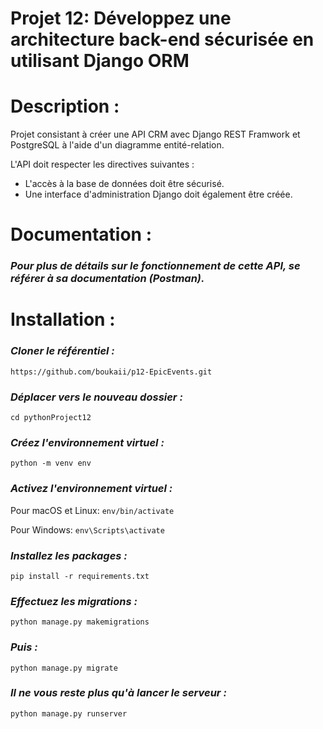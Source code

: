 # Projet 12: Développez une architecture back-end sécurisée en utilisant Django ORM

# Description :
Projet consistant à créer une API CRM avec Django REST Framwork et PostgreSQL à l'aide d'un diagramme entité-relation.


L'API doit respecter les directives suivantes :

* L'accès à la base de données doit être sécurisé.
* Une interface d'administration Django doit également être créée.


# Documentation :
###  **_Pour plus de détails sur le fonctionnement de cette API, se référer à sa documentation (Postman)._**

# Installation :

### **_Cloner le référentiel :_**
`https://github.com/boukaii/p12-EpicEvents.git`

###  **_Déplacer vers le nouveau dossier :_**
`cd pythonProject12`

### **_Créez l'environnement virtuel :_**
`python -m venv env`

### _**Activez l'environnement virtuel :**_
Pour macOS et Linux: `env/bin/activate`

Pour Windows: `env\Scripts\activate`

### **_Installez les packages :_**
`pip install -r requirements.txt`


### **_Effectuez les migrations :_**

`python manage.py makemigrations`

### **_Puis :_** 

`python manage.py migrate`

### **_Il ne vous reste plus qu'à lancer le serveur :_**

`python manage.py runserver`